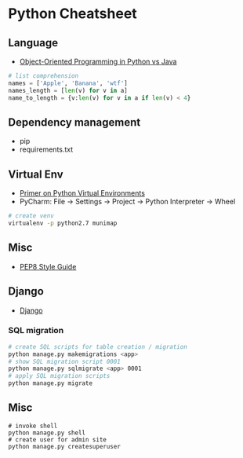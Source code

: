 # Python Cheatsheet
## Language
* [Object-Oriented Programming in Python vs Java](https://realpython.com/oop-in-python-vs-java/#inheritance-and-polymorphism)
```python
# list comprehension
names = ['Apple', 'Banana', 'wtf']
names_length = [len(v) for v in a]
name_to_length = {v:len(v) for v in a if len(v) < 4}
```
## Dependency management
* pip
* requirements.txt
## Virtual Env
* [Primer on Python Virtual Environments](https://realpython.com/python-virtual-environments-a-primer/)
* PyCharm: File -> Settings -> Project -> Python Interpreter -> Wheel
```bash
# create venv
virtualenv -p python2.7 munimap
```
## Misc
* [PEP8 Style Guide](https://www.python.org/dev/peps/pep-0008/)
## Django
* [Django](https://www.djangoproject.com/)
### SQL migration
```bash
# create SQL scripts for table creation / migration
python manage.py makemigrations <app>
# show SQL migration script 0001
python manage.py sqlmigrate <app> 0001
# apply SQL migration scripts
python manage.py migrate
```
## Misc
```
# invoke shell
python manage.py shell
# create user for admin site
python manage.py createsuperuser
```
